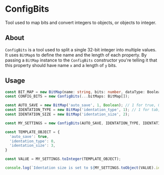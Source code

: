 # ConfigBits

Tool used to map bits and convert integers to objects, or objects to integer.

## About

`ConfigBits` is a tool used to split a single 32-bit integer into multiple values. It uses `BitMap`s to define the name and the length of each property.
By passing a `BitMap` instance to the `ConfigBits` constructor you're telling it that this property should have name `x` and a length of `y` bits.

## Usage

```ts
const BIT_MAP = new BitMap(name: string, bits: number, dataType: BooleanConstructor | NumberConstructor);
const CONFIG_BITS = new ConfigBits(...bitMaps: BitMap[]);
```

```js
const AUTO_SAVE = new BitMap('auto_save', 1, Boolean); // 1 for true, 0 for false
const IDENTATION_TYPE = new BitMap('identation_type', 1); // 1 for tab, 0 for space
const IDENTATION_SIZE = new BitMap('identation_size', 2);

const MY_SETTINGS = new ConfigBits(AUTO_SAVE, IDENTATION_TYPE, IDENTATION_SIZE);

const TEMPLATE_OBJECT = {
  'auto_save': true,
  'identation_type': 0,
  'identation_size': 3,
}

const VALUE = MY_SETTINGS.toInteger(TEMPLATE_OBJECT);

console.log(`Identation size is set to ${MY_SETTINGS.toObject(VALUE).identation_size}`);
```
